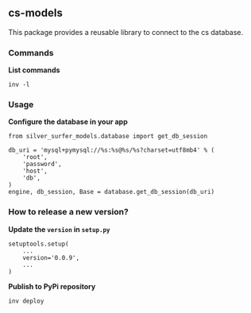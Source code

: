 ## cs-models

This package provides a reusable library to connect to the cs database.

### Commands

**List commands**

`inv -l`

### Usage

**Configure the database in your app**

```
from silver_surfer_models.database import get_db_session

db_uri = 'mysql+pymysql://%s:%s@%s/%s?charset=utf8mb4' % (
    'root',
    'password',
    'host',
    'db',
)
engine, db_session, Base = database.get_db_session(db_uri)

```

### How to release a new version?

**Update the `version` in `setup.py`**

```
setuptools.setup(
    ...
    version='0.0.9',
    ...
)
```

**Publish to PyPi repository**

```inv deploy```
